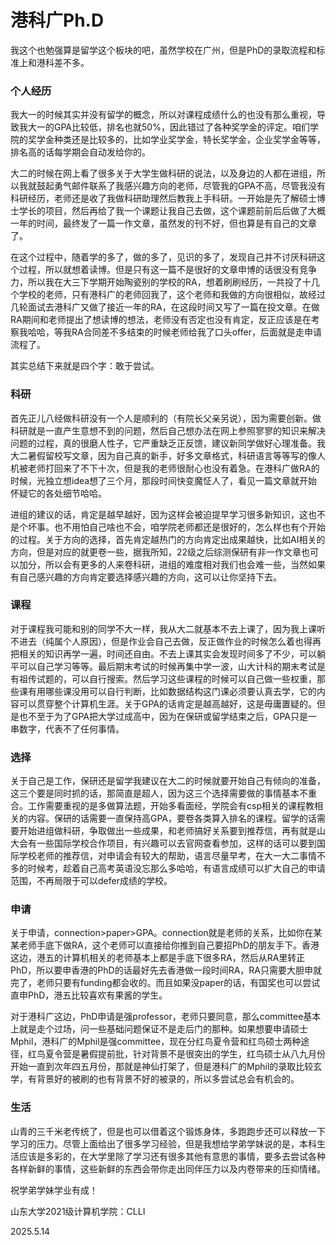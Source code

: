 # 港科广Ph.D

我这个也勉强算是留学这个板块的吧，虽然学校在广州，但是PhD的录取流程和标准上和港科差不多。

### 个人经历

我大一的时候其实并没有留学的概念，所以对课程成绩什么的也没有那么重视，导致我大一的GPA比较低，排名也就50%，因此错过了各种奖学金的评定。咱们学院的奖学金种类还是比较多的，比如学业奖学金，特长奖学金，企业奖学金等等，排名高的话每学期会自动发给你的。

大二的时候在网上看了很多关于大学生做科研的说法，以及身边的人都在进组，所以我就鼓起勇气邮件联系了我感兴趣方向的老师，尽管我的GPA不高，尽管我没有科研经历，老师还是收了我做科研助理然后教我上手科研。一开始是先了解硕士博士学长的项目，然后再给了我一个课题让我自己去做，这个课题前前后后做了大概一年的时间，最终发了一篇一作文章，虽然发的刊不好，但也算是有自己的文章了。

在这个过程中，随着学的多了，做的多了，见识的多了，发现自己并不讨厌科研这个过程，所以就想着读博。但是只有这一篇不是很好的文章申博的话很没有竞争力，所以我在大三下学期开始陶瓷别的学校的RA，想着刷刷经历，一共投了十几个学校的老师，只有港科广的老师回我了，这个老师和我做的方向很相似，故经过几轮面试去港科广又做了接近一年的RA，在这段时间又写了一篇在投文章。在做RA期间和老师提出了想读博的想法，老师没有否定也没有肯定，反正应该是在考察我哈哈，等我RA合同差不多结束的时候老师给我了口头offer，后面就是走申请流程了。

其实总结下来就是四个字：敢于尝试。

### 科研

首先正儿八经做科研没有一个人是顺利的（有院长父亲另说），因为需要创新。做科研就是一直产生意想不到的问题，然后自己想办法在网上参照寥寥的知识来解决问题的过程，真的很磨人性子，它严重缺乏正反馈，建议新同学做好心理准备。我大二暑假留校写文章，因为自己真的新手，好多文章格式，科研语言等等写的像人机被老师打回来了不下十次，但是我的老师很耐心也没有着急。在港科广做RA的时候，光独立想idea想了三个月，那段时间快变魔怔人了，看见一篇文章就开始怀疑它的各处细节哈哈。

进组的建议的话，肯定是越早越好，因为这样会被迫提早学习很多新知识，这也不是个坏事。也不用怕自己啥也不会，咱学院老师都还是很好的，怎么样也有个开始的过程。关于方向的选择，首先肯定越热门的方向肯定出成果越快，比如AI相关的方向，但是对应的就更卷一些，据我所知，22级之后综测保研有非一作文章也可以加分，所以会有更多的人来卷科研，进组的难度相对我们也会难一些，当然如果有自己感兴趣的方向肯定要选择感兴趣的方向，这可以让你坚持下去。

### 课程

对于课程我可能和别的同学不大一样，我从大二就基本不去上课了，因为我上课听不进去（纯属个人原因），但是作业会自己去做，反正做作业的时候怎么着也得再把相关的知识再学一遍，时间还自由。不去上课其实会发现时间多了不少，可以躺平可以自己学习等等。最后期末考试的时候再集中学一波，山大计科的期末考试是有祖传试题的，可以自行搜索。然后学习这些课程的时候可以自己做一些权重，那些课有用哪些课没用可以自行判断，比如数据结构这门课必须要认真去学，它的内容可以贯穿整个计算机生涯。关于GPA的话肯定是越高越好，这是毋庸置疑的。但是也不至于为了GPA把大学过成高中，因为在保研或留学结束之后，GPA只是一串数字，代表不了任何事情。

### 选择

关于自己是工作，保研还是留学我建议在大二的时候就要开始自己有倾向的准备，这三个要是同时抓的话，那简直是超人，因为这三个选择需要做的事情基本不重合。工作需要重视的是多做算法题，开始多看面经，学院会有csp相关的课程教相关的内容。保研的话需要一直保持高GPA，要卷各类算入排名的课程。留学的话需要开始进组做科研，争取做出一些成果，和老师搞好关系要到推荐信，再有就是山大会有一些国际学校合作项目，有兴趣可以去官网查看参加，这样的话可以要到国际学校老师的推荐信，对申请会有较大的帮助，语言尽量早考，在大一大二事情不多的时候考，趁着自己高考英语没忘那么多哈哈，有语言成绩可以扩大自己的申请范围，不再局限于可以defer成绩的学校。

### 申请

关于申请，connection>paper>GPA。connection就是老师的关系，比如你在某某老师手底下做RA，这个老师可以直接给你推到自己要招PhD的朋友手下。香港这边，港五的计算机相关的老师基本上都是手底下很多RA，然后从RA里转正PhD，所以要申香港的PhD的话最好先去香港做一段时间RA，RA只需要大胆申就完了，老师只要有funding都会收的。而且如果没paper的话，有国奖也可以尝试直申PhD，港五比较喜欢有果酱的学生。

对于港科广这边，PhD申请是强professor，老师只要同意，那么committee基本上就是走个过场，问一些基础问题保证不是走后门的那种。如果想要申请硕士Mphil，港科广的Mphil是强committee，现在分红鸟夏令营和红鸟硕士两种途径，红鸟夏令营是暑假提前批，针对背景不是很突出的学生，红鸟硕士从八九月份开始一直到次年四五月份，那就是神仙打架了，但是港科广的Mphil的录取比较玄学，有背景好的被刷的也有背景不好的被录的，所以多尝试总会有机会的。

### 生活

山青的三千米老传统了，但是也可以借着这个锻炼身体，多跑跑步还可以释放一下学习的压力。尽管上面给出了很多学习经验，但是我想给学弟学妹说的是，本科生活应该是多彩的，在大学里除了学习还有很多其他有意思的事情，要多去尝试各种各样新鲜的事情，这些新鲜的东西会带你走出同伴压力以及内卷带来的压抑情绪。

祝学弟学妹学业有成！

山东大学2021级计算机学院：CLLI

2025.5.14

